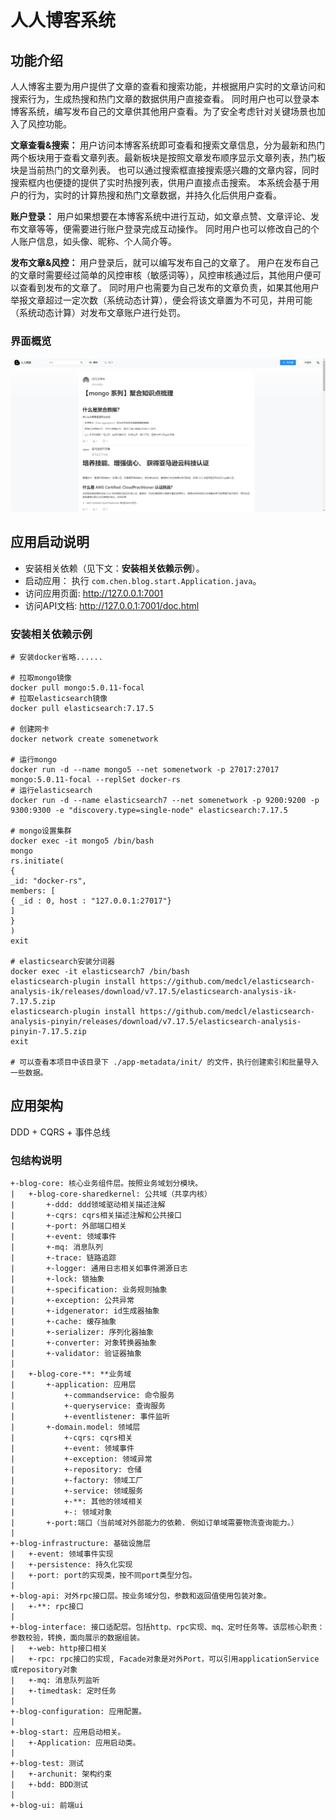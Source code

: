 # 人人博客系统

## 功能介绍

人人博客主要为用户提供了文章的查看和搜索功能，并根据用户实时的文章访问和搜索行为，生成热搜和热门文章的数据供用户直接查看。
同时用户也可以登录本博客系统，编写发布自己的文章供其他用户查看。为了安全考虑针对关键场景也加入了风控功能。

**文章查看&搜索：** 
用户访问本博客系统即可查看和搜索文章信息，分为最新和热门两个板块用于查看文章列表。最新板块是按照文章发布顺序显示文章列表，热门板块是当前热门的文章列表。
也可以通过搜索框直接搜索感兴趣的文章内容，同时搜索框内也便捷的提供了实时热搜列表，供用户直接点击搜索。
本系统会基于用户的行为，实时的计算热搜和热门文章数据，并持久化后供用户查看。

**账户登录：**
用户如果想要在本博客系统中进行互动，如文章点赞、文章评论、发布文章等等，便需要进行账户登录完成互动操作。
同时用户也可以修改自己的个人账户信息，如头像、昵称、个人简介等。

**发布文章&风控：**
用户登录后，就可以编写发布自己的文章了。
用户在发布自己的文章时需要经过简单的风控审核（敏感词等），风控审核通过后，其他用户便可以查看到发布的文章了。
同时用户也需要为自己发布的文章负责，如果其他用户举报文章超过一定次数（系统动态计算），便会将该文章置为不可见，并用可能（系统动态计算）对发布文章账户进行处罚。

### 界面概览
![首页](./app-metadata/screenshots/home.png)


## 应用启动说明

* 安装相关依赖（见下文：**安装相关依赖示例**）。
* 启动应用： 执行 ```com.chen.blog.start.Application.java```。
* 访问应用页面: http://127.0.0.1:7001
* 访问API文档: http://127.0.0.1:7001/doc.html

### 安装相关依赖示例

```shell
# 安装docker省略......

# 拉取mongo镜像
docker pull mongo:5.0.11-focal
# 拉取elasticsearch镜像
docker pull elasticsearch:7.17.5

# 创建网卡
docker network create somenetwork

# 运行mongo
docker run -d --name mongo5 --net somenetwork -p 27017:27017 mongo:5.0.11-focal --replSet docker-rs
# 运行elasticsearch
docker run -d --name elasticsearch7 --net somenetwork -p 9200:9200 -p 9300:9300 -e "discovery.type=single-node" elasticsearch:7.17.5

# mongo设置集群
docker exec -it mongo5 /bin/bash
mongo
rs.initiate(
{
_id: "docker-rs",
members: [
{ _id : 0, host : "127.0.0.1:27017"}
]
}
)
exit

# elasticsearch安装分词器
docker exec -it elasticsearch7 /bin/bash
elasticsearch-plugin install https://github.com/medcl/elasticsearch-analysis-ik/releases/download/v7.17.5/elasticsearch-analysis-ik-7.17.5.zip
elasticsearch-plugin install https://github.com/medcl/elasticsearch-analysis-pinyin/releases/download/v7.17.5/elasticsearch-analysis-pinyin-7.17.5.zip
exit

# 可以查看本项目中该目录下 ./app-metadata/init/ 的文件，执行创建索引和批量导入一些数据。
```

## 应用架构

DDD + CQRS + 事件总线

### 包结构说明

```
+-blog-core: 核心业务组件层。按照业务域划分模块。
|   +-blog-core-sharedkernel: 公共域（共享内核）
|       +-ddd: ddd领域驱动相关描述注解
|       +-cqrs: cqrs相关描述注解和公共接口
|       +-port: 外部端口相关
|       +-event: 领域事件
|       +-mq: 消息队列
|       +-trace: 链路追踪
|       +-logger: 通用日志相关如事件溯源日志
|       +-lock: 锁抽象
|       +-specification: 业务规则抽象
|       +-exception: 公共异常
|       +-idgenerator: id生成器抽象
|       +-cache: 缓存抽象
|       +-serializer: 序列化器抽象
|       +-converter: 对象转换器抽象
|       +-validator: 验证器抽象
|
|   +-blog-core-**: **业务域
|       +-application: 应用层
|           +-commandservice: 命令服务
|           +-queryservice: 查询服务
|           +-eventlistener: 事件监听
|       +-domain.model: 领域层
|           +-cqrs: cqrs相关
|           +-event: 领域事件
|           +-exception: 领域异常
|           +-repository: 仓储
|           +-factory: 领域工厂
|           +-service: 领域服务
|           +-**: 其他的领域相关
|           +-: 领域对象 
|       +-port:端口（当前域对外部能力的依赖. 例如订单域需要物流查询能力。）
|
+-blog-infrastructure: 基础设施层
|   +-event: 领域事件实现
|   +-persistence: 持久化实现
|   +-port: port的实现类，按不同port类型分包。
|
+-blog-api: 对外rpc接口层。按业务域分包，参数和返回值使用包装对象。
|   +-**: rpc接口
|
+-blog-interface: 接口适配层。包括http、rpc实现、mq、定时任务等。该层核心职责：参数校验，转换，面向展示的数据组装。
|   +-web: http接口相关
|   +-rpc: rpc接口的实现, Facade对象是对外Port，可以引用applicationService或repository对象
|   +-mq: 消息队列监听
|   +-timedtask: 定时任务
|
+-blog-configuration: 应用配置。
|
+-blog-start: 应用启动相关。
|   +-Application: 应用启动类。
|
+-blog-test: 测试
|   +-archunit: 架构约束
|   +-bdd: BDD测试
|
+-blog-ui: 前端ui

```

